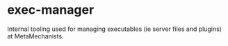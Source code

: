 # exec-manager
Internal tooling used for managing executables (ie server files and plugins) at MetaMechanists.
